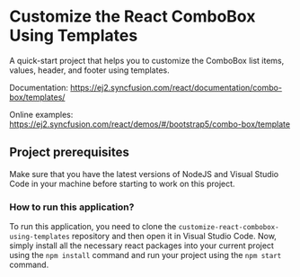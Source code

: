 # Customize the React ComboBox Using Templates

A quick-start project that helps you to customize the ComboBox list items, values, header, and footer using templates.

Documentation: https://ej2.syncfusion.com/react/documentation/combo-box/templates/

Online examples: https://ej2.syncfusion.com/react/demos/#/bootstrap5/combo-box/template

## Project prerequisites

Make sure that you have the latest versions of NodeJS and Visual Studio Code in your machine before starting to work on this project.

### How to run this application?

To run this application, you need to clone the `customize-react-combobox-using-templates` repository and then open it in Visual Studio Code. Now, simply install all the necessary react packages into your current project using the `npm install` command and run your project using the `npm start` command.